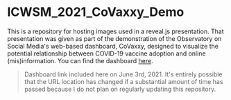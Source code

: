 # ICWSM_2021_CoVaxxy_Demo

This is a repository for hosting images used in a reveal.js presentation. That presentation was given as part of the demonstration of the Observatory on Social Media's web-based dashboard, CoVaxxy, designed to visualize the potential relationship between COVID-19 vaccine adoption and online (mis)information. You can find the dashboard [here](https://osome.iu.edu/tools/covaxxy). 
> Dashboard link included here on June 3rd, 2021. It's entirely possible that the URL location has changed if a substantial amount of time has passed because I do not plan on regularly updating this repository.
